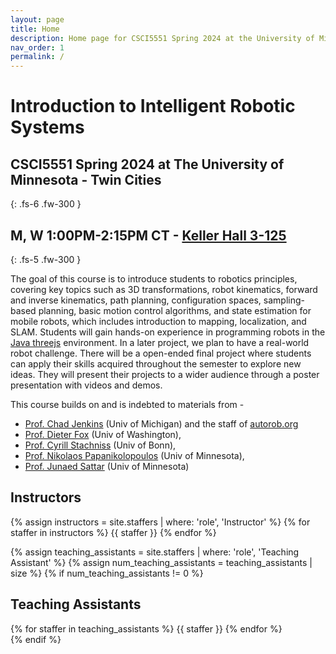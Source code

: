 ```yaml
---
layout: page
title: Home
description: Home page for CSCI5551 Spring 2024 at the University of Minnesota.
nav_order: 1
permalink: /
---
```


# Introduction to Intelligent Robotic Systems
## CSCI5551 Spring 2024 at The University of Minnesota - Twin Cities
{: .fs-6 .fw-300 }
## M, W 1:00PM-2:15PM CT - [Keller Hall 3-125](https://roomsearch.umn.edu/rooms/60421f0c-7245-4e8d-8b34-a24432b66e26)
{: .fs-5 .fw-300 }

<!-- This website describes a course still in development to be offered in the Spring 2024 semester.
{: .text-red-300 .bg-yellow-200 .fs-4 .fw-500} -->

The goal of this course is to introduce students to robotics principles, covering key topics such as 3D transformations, robot kinematics, forward and inverse kinematics, path planning, configuration spaces, sampling-based planning, basic motion control algorithms, and state estimation for mobile robots, which includes introduction to mapping, localization, and SLAM. Students will gain hands-on experience in programming robots in the [Java threejs](https://threejs.org/) environment. In a later project, we plan to have a real-world robot challenge. There will be a open-ended final project where students can apply their skills acquired throughout the semester to explore new ideas. They will present their projects to a wider audience through a poster presentation with videos and demos.

This course builds on and is indebted to materials from - 
- [Prof. Chad Jenkins](https://ocj.name/) (Univ of Michigan) and the staff of [autorob.org](https://autorob.org/#staff)
- [Prof. Dieter Fox](https://homes.cs.washington.edu/~fox/) (Univ of Washington),
- [Prof. Cyrill Stachniss](https://www.ipb.uni-bonn.de/people/cyrill-stachniss/) (Univ of Bonn),
- [Prof. Nikolaos Papanikolopoulos](https://www-users.cse.umn.edu/~papan001/) (Univ of Minnesota), 
- [Prof. Junaed Sattar](https://junaedsattar.cs.umn.edu/) (Univ of Minnesota)

<div class="staff-row" >
<div markdown="1" class="staff-column">

## Instructors

{% assign instructors = site.staffers | where: 'role', 'Instructor' %}
{% for staffer in instructors %}
{{ staffer }}
{% endfor %}

</div>

</div>

{% assign teaching_assistants = site.staffers | where: 'role', 'Teaching Assistant' %}
{% assign num_teaching_assistants = teaching_assistants | size %}
{% if num_teaching_assistants != 0 %}
## Teaching Assistants

<div class="staffer-table">
{% for staffer in teaching_assistants %}
{{ staffer }}
{% endfor %}
</div>
{% endif %}
